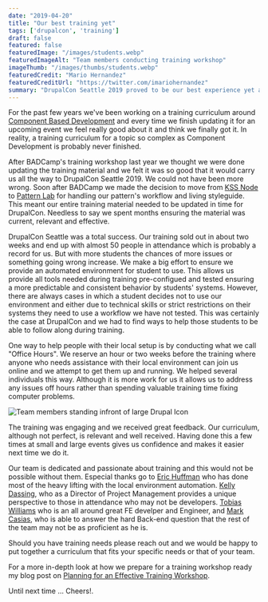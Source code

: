 ```yaml
---
date: "2019-04-20"
title: "Our best training yet"
tags: ['drupalcon', 'training']
draft: false
featured: false
featuredImage: "/images/students.webp"
featuredImageAlt: "Team members conducting training workshop"
imageThumb: "/images/thumbs/students.webp"
featuredCredit: "Mario Hernandez"
featuredCreditUrl: "https://twitter.com/imariohernandez"
summary: "DrupalCon Seattle 2019 proved to be our best experience yet at conducting a training workshop and would like to share the good and bad with you."
---
```


For the past few years we've been working on a training curriculum around [Component Based Development](https://events.drupal.org/seattle2019/training/component-based-development) and every time we finish updating it for an upcoming event we feel really good about it and think we finally got it.  In reality, a training curriculum for a topic so complex as Component Development is probably never finished.

After BADCamp's training workshop last year we thought we were done updating the training material and we felt it was so good that it would carry us all the way to DrupalCon Seattle 2019.  We could not have been more wrong.  Soon after BADCamp we made the decision to move from [KSS Node](https://github.com/kss-node/kss-node) to [Pattern Lab](https://patternlab.io/) for handling our pattern's workflow and living styleguide. This meant our entire training material needed to be updated in time for DrupalCon.  Needless to say we spent months ensuring the material was current, relevant and effective.

DrupalCon Seattle was a total success.  Our training sold out in about two weeks and end up with almost 50 people in attendance which is probably a record for us.  But with more students the chances of more issues or something going wrong increase.  We make a big effort to ensure we provide an automated environment for student to use.  This allows us provide all tools needed during training pre-configued and tested ensuring a more predictable and consistent behavior by students' systems.  However, there are always cases in which a student decides not to use our environment and either due to technical skills or strict restrictions on their systems they need to use a workflow we have not tested.
This was certainly the case at DrupalCon and we had to find ways to help those students to be able to follow along during training.

One way to help people with their local setup is by conducting what we call "Office Hours".  We reserve an hour or two weeks before the training where anyone who needs assistance with their local environment can join us online and we attempt to get them up and running.  We helped several individuals this way.  Although it is more work for us it allows us to address any issues off hours rather than spending valuable training time fixing computer problems.



<img src="/images/team.jpg" alt="Team members standing infront of large Drupal Icon" />

The training was engaging and we received great feedback. Our curriculum, although not perfect, is relevant and well received.  Having done this a few times at small and large events gives us confidence and makes it easier next time we do it.

Our team is dedicated and passionate about training and this would not be possible without them.  Especial thanks go to [Eric Huffman](https://www.mediacurrent.com/who-we-are/team/eric-huffman/) who has done most of the heavy lifting with the local environment automation.  [Kelly Dassing](https://www.mediacurrent.com/who-we-are/team/kelly-dassing/), who as a Director of Project Management provides a unique perspective to those in attendance who may not be developers. [Tobias Williams](https://www.mediacurrent.com/who-we-are/team/tobias-williams/) who is an all around great FE develper and Engineer, and [Mark Casias](https://www.mediacurrent.com/who-we-are/team/mark-casias/), who is able to answer the hard Back-end question that the rest of the team may not be as proficient as he is.

Should you have training needs please reach out and we would be happy to put together a curriculum that fits your specific needs or that of your team.

For a more in-depth look at how we prepare for a training workshop ready my blog post on [Planning for an Effective Training Workshop](https://www.mediacurrent.com/blog/planning-effective-training/).

Until next time ... Cheers!.
